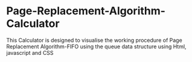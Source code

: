 # Page-Replacement-Algorithm-Calculator
This Calculator is designed to visualise the working procedure of Page Replacement Algorithm-FIFO using the queue data structure using Html, javascript and CSS
